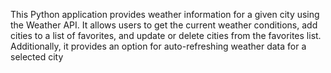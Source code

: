 
This Python application provides weather information for a given city using the Weather API. It allows users to get the current weather conditions, add cities to a list of favorites, and update or delete cities from the favorites list. Additionally, it provides an option for auto-refreshing weather data for a selected city


